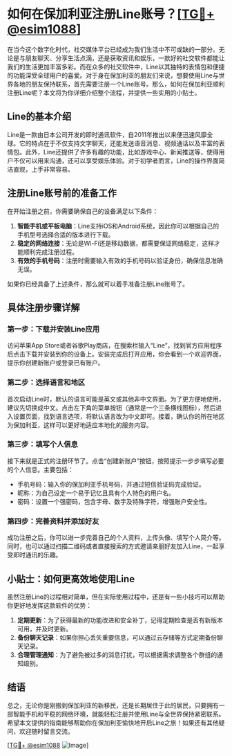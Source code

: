 # 如何在保加利亚注册Line账号？[[TG💪+ @esim1088](https://t.me/s/esim1088)]

在当今这个数字化时代，社交媒体平台已经成为我们生活中不可或缺的一部分。无论是与朋友聊天、分享生活点滴，还是获取资讯和娱乐，一款好的社交软件都能让我们的生活更加丰富多彩。而在众多的社交软件中，Line以其独特的表情包和便捷的功能深受全球用户的喜爱。对于身在保加利亚的朋友们来说，想要使用Line与世界各地的朋友保持联系，首先需要注册一个Line账号。那么，如何在保加利亚顺利注册Line呢？本文将为你详细介绍整个流程，并提供一些实用的小贴士。

## Line的基本介绍

Line是一款由日本公司开发的即时通讯软件，自2011年推出以来便迅速风靡全球。它的特点在于不仅支持文字聊天，还能发送语音消息、视频通话以及丰富的表情包。此外，Line还提供了许多有趣的功能，比如游戏中心、新闻推送等，使得用户不仅可以用来沟通，还可以享受娱乐体验。对于初学者而言，Line的操作界面简洁直观，上手非常容易。

## 注册Line账号前的准备工作

在开始注册之前，你需要确保自己的设备满足以下条件：

1. **智能手机或平板电脑**：Line支持iOS和Android系统，因此你可以根据自己的手机型号选择合适的版本进行下载。
2. **稳定的网络连接**：无论是Wi-Fi还是移动数据，都需要保证网络稳定，这样才能顺利完成注册过程。
3. **有效的手机号码**：注册时需要输入有效的手机号码以验证身份，确保信息准确无误。

如果你已经具备了上述条件，那么就可以着手准备注册Line账号了。

## 具体注册步骤详解

### 第一步：下载并安装Line应用

访问苹果App Store或者谷歌Play商店，在搜索栏输入“Line”，找到官方应用程序后点击下载并安装到你的设备上。安装完成后打开应用，你会看到一个欢迎界面，提示你创建新账户或登录已有账户。

### 第二步：选择语言和地区

首次启动Line时，默认的语言可能是英文或其他非中文界面。为了更方便地使用，建议先切换成中文。点击左下角的菜单按钮（通常是一个三条横线图标），然后进入设置页面，找到语言选项，将默认语言改为中文即可。接着，确认你的所在地区为保加利亚，这样可以更好地适应本地化的服务内容。

### 第三步：填写个人信息

接下来就是正式的注册环节了。点击“创建新账户”按钮，按照提示一步步填写必要的个人信息。主要包括：
- 手机号码：输入你的保加利亚手机号码，并通过短信验证码完成验证。
- 昵称：为自己设定一个易于记忆且具有个人特色的用户名。
- 密码：设置一个强密码，包含字母、数字及特殊字符，增强账户安全性。

### 第四步：完善资料并添加好友

成功注册之后，你可以进一步完善自己的个人资料，上传头像、填写个人简介等。同时，也可以通过扫描二维码或者直接搜索的方式邀请亲朋好友加入Line，一起享受即时通讯的乐趣。

## 小贴士：如何更高效地使用Line

虽然注册Line的过程相对简单，但在实际使用过程中，还是有一些小技巧可以帮助你更好地发挥这款软件的优势：

1. **定期更新**：为了获得最新的功能改进和安全补丁，记得定期检查是否有新版本可用，并及时更新。
2. **备份聊天记录**：如果你担心丢失重要信息，可以通过云存储等方式定期备份聊天记录。
3. **合理管理通知**：为了避免被过多的消息打扰，可以根据需求调整各个群组的通知级别。

## 结语

总之，无论你是刚搬到保加利亚的新移民，还是长期居住于此的居民，只要拥有一部智能手机和平稳的网络环境，就能轻松注册并使用Line与全世界保持紧密联系。希望本文提供的指南能够帮助你在保加利亚愉快地开启Line之旅！如果还有其他疑问，欢迎随时留言交流。

[[TG💪+ @esim1088](https://t.me/s/esim1088) ![Image](https://i.postimg.cc/4NQfJmqS/Snipaste-2025-05-13-00-14-12.png)]